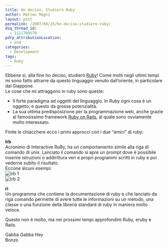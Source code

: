 ```yaml
---
title: Ho deciso, Studierò Ruby
author: Matteo Magni
layout: post
permalink: /2007/08/25/ho-deciso-studiero-ruby/
dsq_thread_id:
  - 1111789579
pdrp_attributionLocation:
  - end
categories:
  - Development
tags:
  - Ruby
---
```

Ebbene si, alla fine ho deciso, studierò [Ruby][1]! Come molti negli ultimi tempi mi sono fatto attrarre da questo linguaggio venuto dall&#8217;oriente, in particolare dal Giappone.  
Le cose che mi attraggono in ruby sono queste:

*   Il forte paradigma ad oggetti del linguaggio. In Ruby ogni cosa è un oggetto, e questo da grosse potenzialità.
*   La sua ottima predisposizione per la programmazione web, anche grazie al famosissimo framework [Ruby on Rails][2], al quale sono ovviamente molto interessato.

Finite le chiacchere ecco i primi approcci con i due &#8220;amici&#8221; di ruby:

**Irb**  
Acronimo di Interactive RuBy, ha un comportamento simile alla riga di comando di unix. Lanciato il comando si apre un prompt dove è possibile inserire istruzioni o addirittura veri e propri programmi scritti in ruby e poi vederne subito il risultato.  
Eccone alcuni esempi:  
![irb 1][3]  
![irb 2][4]

**ri**  
Un programma che contiene la documentazione di ruby e che lanciato da riga comando permette di avere tutte le informazioni su un metodo, una classe o una funzione della libreria standard di ruby in maniera molto veloce.

Questo non è molto, ma nei prossimi tempi approfondirò Ruby, eruby e Rails.

Gabba Gabba Hey  
Bonzo

<div class='kindleWidget kindleLight' >
  
</div>



 [1]: http://it.wikipedia.org/wiki/Ruby
 [2]: http://www.rubyonrails.org
 [3]: http://magni.me/wp-content/uploads/2007/08/02_ruby.png
 [4]: http://magni.me/wp-content/uploads/2007/08/04_ruby.png